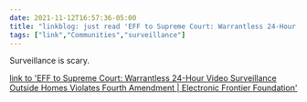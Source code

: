 ```yaml
---
date: 2021-11-12T16:57:36-05:00
title: "linkblog: just read 'EFF to Supreme Court: Warrantless 24-Hour Video Surveillance Outside Homes Violates Fourth Amendment | Electronic Frontier Foundation'"
tags: ["link","Communities","surveillance"]
---
```

Surveillance is scary.
 
[link to 'EFF to Supreme Court: Warrantless 24-Hour Video Surveillance Outside Homes Violates Fourth Amendment | Electronic Frontier Foundation'](https://www.eff.org/press/releases/eff-supreme-court-warrantless-24-hour-video-surveillance-outside-homes-violates)
